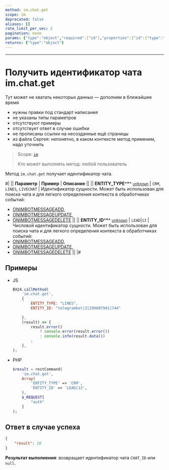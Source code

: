 ```yaml
---
method: im.chat.get
scope: im
deprecated: false
aliases: []
rate_limit_per_sec: 2
pagination: none
params: {"type":"object","required":["id"],"properties":{"id":{"type":"integer"}}}
returns: {"type":"object"}
---
```



---

# Получить идентификатор чата im.chat.get



Тут может не хватать некоторых данных — дополним в ближайшее время







- нужны правки под стандарт написания
- не указаны типы параметров
- отсутствуют примеры
- отсутствует ответ в случае ошибки
- не прописаны ссылки на несозданные ещё страницы
- из файла Сергея: непонятно, в каком контексте метод применим, надо уточнить





> Scope: [`im`](../scopes/permissions.md)
>
> Кто может выполнять метод: любой пользователь

Метод `im.chat.get` получает идентификатор чата.

#|
|| **Параметр** | **Пример** | **Описание** ||
|| **ENTITY_TYPE^*^**
[`unknown`](../data-types.md) | `CRM`, `LINES`, `LIVECHAT` | Идентификатор сущности. Может быть использован для поиска чата и для легкого определения контекста в обработчиках событий:
- [ONIMBOTMESSAGEADD](../chat-bots/messages/events/on-imbot-message-add.md),
- [ONIMBOTMESSAGEUPDATE](../chat-bots/messages/events/on-imbot-message-update.md),
- [ONIMBOTMESSAGEDELETE](../chat-bots/messages/events/on-imbot-message-delete.md) ||
|| **ENTITY_ID^*^**
[`unknown`](../data-types.md) | `LEAD`\|`13` | Числовой идентификатор сущности. Может быть использован для поиска чата и для легкого определения контекста в обработчиках событий:
- [ONIMBOTMESSAGEADD](../chat-bots/messages/events/on-imbot-message-add.md),
- [ONIMBOTMESSAGEUPDATE](../chat-bots/messages/events/on-imbot-message-update.md),
- [ONIMBOTMESSAGEDELETE](../chat-bots/messages/events/on-imbot-message-delete.md) ||
|#



## Примеры





- JS

    ```js
    BX24.callMethod(
        'im.chat.get',
        {
            ENTITY_TYPE: "LINES",
            ENTITY_ID: "telegrambot|2|209607941|744"
        
        },
        (result) => {
            result.error()
                ? console.error(result.error())
                : console.info(result.data())
            ;
        },
    );
    ```

- PHP

    ```php
    $result = restCommand(
        'im.chat.get',
        Array(
            'ENTITY_TYPE' => 'CRM',
            'ENTITY_ID' => 'LEAD|13',
        ),
        $_REQUEST[
            "auth"
        ]
    );
    ```





## Ответ в случае успеха

```json
{
    "result": 10
}
```

**Результат выполнения**: возвращает идентификатор чата `CHAT_ID` или `null`.
